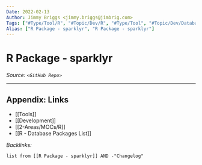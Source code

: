 ```yaml
---
Date: 2022-02-13
Author: Jimmy Briggs <jimmy.briggs@jimbrig.com>
Tags: ["#Type/Tool/R", "#Topic/Dev/R", "#Type/Tool", "#Topic/Dev/Database"]
Alias: ["R Package - sparklyr", "R Package - sparklyr"]
---
```


# R Package - sparklyr

*Source: `<GitHub Repo>`*

***

## Appendix: Links

- [[Tools]]
- [[Development]]
- [[2-Areas/MOCs/R]]
- [[R - Database Packages List]]


*Backlinks:*

```dataview
list from [[R Package - sparklyr]] AND -"Changelog"
```